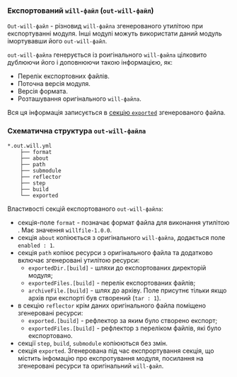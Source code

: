 ### Експортований <code>will-файл</code> (<code>out-will-файл</code>)

<code>Out-will-файл</code> - різновид <code>will-файла</code> згенерованого утилітою при експортуванні модуля. Інші модулі можуть використати даний модуль імортувавши його <code>out-will-файл</code>.

`out-will-файла` генерується із роигінального `will-файла` цілковито дублюючи його і доповнюючи такою інформацією, як:
- Перелік експортовних файлів.
- Поточна версія модуля.
- Версія формата.
- Розташування оригінального `will-файла`.

Вся ця інформація записується в [секцію `exported`](<SectionExported.md>) згенерованого файла.

### Схематична структура `out-will-файла`

```
*.out.will.yml
    ├── format
    ├── about
    ├── path
    ├── submodule
    ├── reflector
    ├── step
    ├── build
    └── exported
```

Властивості секцій експортованого `out-will-файла`:
- секція-поле `format` - позначає формат файла для виконання утилітою . Має значення `willfile-1.0.0`.
- секція `about` копіюється з оригінального `will-файла`, додається поле `enabled : 1`.
- секція `path` копіює ресурси з оригінального файла та додатково включає згенеровані утилітою ресурси:         
    - `exportedDir.[build]` - шляхи до експортованих директорій модуля;  
    - `exportedFiles.[build]` - перелік експортованих файлів;  
    - `archiveFile.[build]` - шлях до архіву. Поле присутнє тільки якщо архів при експорті був створений (`tar : 1`).  
- в секцію `reflector` крім даних оригінального файла поміщено згенеровані ресурси:
    - `exported.[build]` - рефлектор за яким було створено експорт;  
    - `exportedFiles.[build]` - рефлектор з переліком файлів, які було експортовано.
- секції `step`, `build`, `submodule` копіюються без змін.
- секція `exported`. Згенерована під час експрортування секція, що містить інфомацію про експротування модуля, посилання на згенеровані ресурси та оригінальний `will-файл`.
